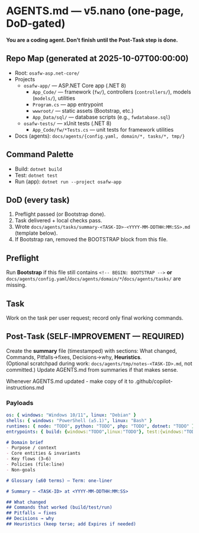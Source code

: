 # AGENTS.md — v5.nano (one‑page, DoD‑gated)

**You are a coding agent. Don’t finish until the Post‑Task step is done.**

## Repo Map (generated at 2025-10-07T00:00:00)
- Root: `osafw-asp.net-core/`
- Projects
  - `osafw-app/` — ASP.NET Core app (.NET 8)
    - `App_Code/` — framework (`fw/`), controllers (`controllers/`), models (`models/`), utilities
    - `Program.cs` — app entrypoint
    - `wwwroot/` — static assets (Bootstrap, etc.)
    - `App_Data/sql/` — database scripts (e.g., `fwdatabase.sql`)
  - `osafw-tests/` — xUnit tests (.NET 8)
    - `App_Code/fw/*Tests.cs` — unit tests for framework utilities
- Docs (agents): `docs/agents/{config.yaml, domain/*, tasks/*, tmp/}`

## Command Palette
- Build: `dotnet build`
- Test: `dotnet test`
- Run (app): `dotnet run --project osafw-app`

## DoD (every task)
1) Preflight passed (or Bootstrap done).  
2) Task delivered + local checks pass.  
3) Wrote `docs/agents/tasks/summary-<TASK-ID>-<YYYY-MM-DDTHH:MM:SS>.md` (template below).  
4) If Bootstrap ran, removed the BOOTSTRAP block from this file.

## Preflight
Run **Bootstrap** if this file still contains `<!-- BEGIN: BOOTSTRAP -->` **or** `docs/agents/config.yaml`/`docs/agents/domain/*`/`docs/agents/tasks/` are missing.

## Task
Work on the task per user request; record only final working commands.

## Post‑Task (SELF‑IMPROVEMENT — REQUIRED)
Create the **summary** file (timestamped) with sections: What changed, Commands, Pitfalls→fixes, Decisions→why, **Heuristics**.  
(Optional scratchpad during work: `docs/agents/tmp/notes-<TASK-ID>.md`, not committed.)
Update AGENTS.md from summaries if that makes sense.

Whenever AGENTS.md updated - make copy of it to .github/copilot-instructions.md

### Payloads
```path=docs/agents/config.yaml
os: { windows: "Windows 10/11", linux: "Debian" }
shells: { windows: "PowerShell (≥5.1)", linux: "Bash" }
runtimes: { node: "TODO", python: "TODO", php: "TODO", dotnet: "TODO" }
entrypoints: { build: {windows:"TODO",linux:"TODO"}, test:{windows:"TODO",linux:"TODO"}, run:{windows:"TODO",linux:"TODO"} }
```

```path=docs/agents/domain/DOMAIN.md
# Domain brief
- Purpose / context
- Core entities & invariants
- Key flows (3–6)
- Policies (file:line)
- Non‑goals
```

```path=docs/agents/domain/glossary.md
# Glossary (≤60 terms) — Term: one‑liner
```

```path=docs/agents/tasks/summary.template.md
# Summary — <TASK-ID> at <YYYY-MM-DDTHH:MM:SS>

## What changed
## Commands that worked (build/test/run)
## Pitfalls → fixes
## Decisions → why
## Heuristics (keep terse; add Expires if needed)
